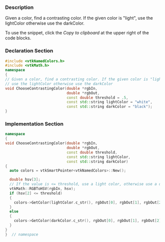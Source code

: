 ### Description

Given a color, find a contrasting color. If the given color is "light", use the lightColor otherwise use the darkColor.

To use the snippet, click the *Copy to clipboard* at the upper right of the code blocks.

### Declaration Section

``` c++
#include <vtkNamedColors.h>
#include <vtkMath.h>
namespace
{
// Given a color, find a contrasting color. If the given color is "light",
// use the lightColor otherwise use the darkColor
void ChooseContrastingColor(double *rgbIn,
                            double *rgbOut,
                            const double threshold = .5,
                            const std::string lightColor = "white",
                            const std::string darkColor = "black");
}
```

### Implementation Section

``` c++
namespace
{
void ChooseContrastingColor(double *rgbIn,
                            double *rgbOut,
                            const double threshold,
                            const std::string lightColor,
                            const std::string darkColor)
{
  auto colors = vtkSmartPointer<vtkNamedColors>::New();

  double hsv[3];
  // If the value is <= threshold, use a light color, otherwise use a dark color
  vtkMath::RGBToHSV(rgbIn, hsv);
  if (hsv[2] <= threshold)
  {
    colors->GetColor(lightColor.c_str(), rgbOut[0], rgbOut[1], rgbOut[2]);
  }
  else
  {
    colors->GetColor(darkColor.c_str(), rgbOut[0], rgbOut[1], rgbOut[2]);
  }
}
}  // namespace

```
